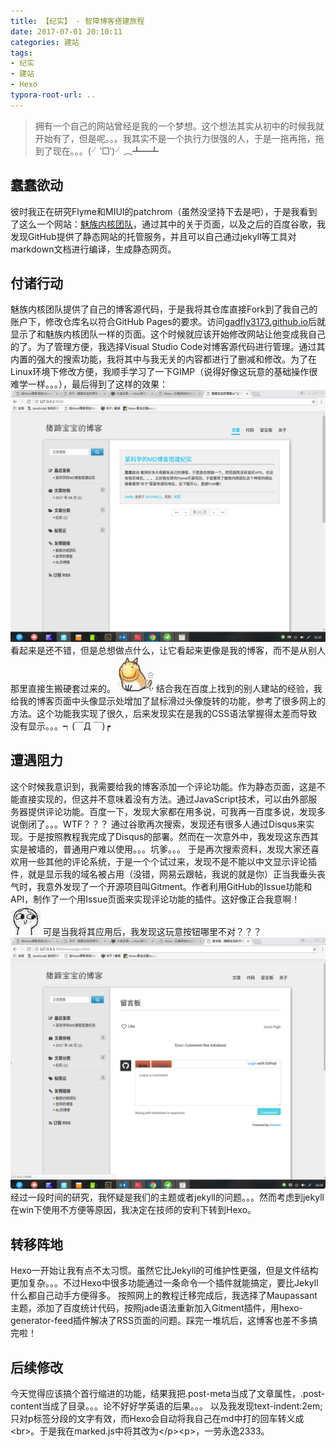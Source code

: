 ```yaml
---
title: 【纪实】 - 智障博客搭建旅程 
date: 2017-07-01 20:10:11 
categories: 建站 
tags: 
- 纪实 
- 建站 
- Hexo
typora-root-url: ..
---
```

>拥有一个自己的网站曾经是我的一个梦想。这个想法其实从初中的时候我就开始有了，但是呢。。。我其实不是一个执行力很强的人，于是一拖再拖，拖到了现在。。。(╯‵□′)╯︵┻━┻

<!-- more -->

## 蠢蠢欲动
彼时我正在研究Flyme和MIUI的patchrom（虽然没坚持下去是吧），于是我看到了这么一个网站：[魅族内核团队](http://kernel.meizu.com)，通过其中的关于页面，以及之后的百度谷歌，我发现GitHub提供了静态网站的托管服务，并且可以自己通过jekyll等工具对markdown文档进行编译，生成静态网页。
## 付诸行动
魅族内核团队提供了自己的博客源代码，于是我将其仓库直接Fork到了我自己的账户下，修改仓库名以符合GitHub Pages的要求。访问[gadfly3173.github.io](https://gadfly3173.github.io)后就显示了和魅族内核团队一样的页面。这个时候就应该开始修改网站让他变成我自己的了。为了管理方便，我选择Visual Studio Code对博客源代码进行管理。通过其内置的强大的搜索功能，我将其中与我无关的内容都进行了删减和修改。为了在Linux环境下修改方便，我顺手学习了一下GIMP（说得好像这玩意的基础操作很难学一样。。。），最后得到了这样的效果：
![](/images/posts/2017/07/jekyll_ver.jpg)
看起来是还不错，但是总想做点什么，让它看起来更像是我的博客，而不是从别人那里直接生搬硬套过来的。
![](/images/posts/sticker/huajidog.gif)
结合我在百度上找到的别人建站的经验，我给我的博客页面中头像显示处增加了鼠标滑过头像旋转的功能，参考了很多网上的方法。这个功能我实现了很久，后来发现实在是我的CSS语法掌握得太差而导致没有显示。。。┑(￣Д ￣)┍
## 遭遇阻力
这个时候我意识到，我需要给我的博客添加一个评论功能。作为静态页面，这是不能直接实现的，但这并不意味着没有方法。通过JavaScript技术，可以由外部服务器提供评论功能。百度一下，发现大家都在用多说，可我再一百度多说，发现多说倒闭了。。。WTF？？？
通过谷歌再次搜索，发现还有很多人通过Disqus来实现。于是按照教程我完成了Disqus的部署。然而在一次意外中，我发现这东西其实是被墙的，普通用户难以使用。。。坑爹。。。
于是再次搜索资料，发现大家还喜欢用一些其他的评论系统，于是一个个试过来，发现不是不能以中文显示评论插件，就是显示我的域名被占用（没错，网易云跟帖，我说的就是你）正当我垂头丧气时，我意外发现了一个开源项目叫Gitment。作者利用GitHub的Issue功能和API，制作了一个用Issue页面来实现评论功能的插件。这好像正合我意啊！
![](/images/posts/sticker/juezui.jpg)
可是当我将其应用后，我发现这玩意按钮哪里不对？？？
![](/images/posts/2017/07/gitment_bug.png)
经过一段时间的研究，我怀疑是我们的主题或者jekyll的问题。。。然而考虑到jekyll在win下使用不方便等原因，我决定在技师的安利下转到Hexo。
## 转移阵地
Hexo一开始让我有点不太习惯。虽然它比Jekyll的可维护性更强，但是文件结构更加复杂。。。不过Hexo中很多功能通过一条命令一个插件就能搞定，要比Jekyll什么都自己动手方便得多。
按照网上的教程迁移完成后，我选择了Maupassant主题，添加了百度统计代码，按照jade语法重新加入Gitment插件，用hexo-generator-feed插件解决了RSS页面的问题。踩完一堆坑后，这博客也差不多搞完啦！
## 后续修改
今天觉得应该搞个首行缩进的功能，结果我把.post-meta当成了文章属性，.post-content当成了目录。。。论不好好学英语的后果。。。
以及我发现text-indent:2em;只对p标签分段的文字有效，而Hexo会自动将我自己在md中打的回车转义成&lt;br&gt;。于是我在marked.js中将其改为&lt;/p&gt;&lt;p&gt;，一劳永逸2333。